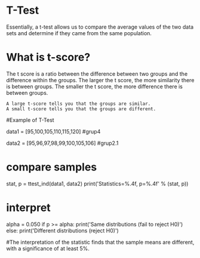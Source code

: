 # T-Test
Essentially, a t-test allows us to compare the average values of the two data sets and determine if they came from the same population.

# What is t-score?

The t score is a ratio between the difference between two groups and the difference within the groups. The larger the t score, the more similarity there is between groups. The smaller the t score, the more difference there is between groups. 

    A large t-score tells you that the groups are similar.
    A small t-score tells you that the groups are different.

#Example of T-Test

data1 = [95,100,105,110,115,120] #grup4

data2 = [95,96,97,98,99,100,105,106] #grup2.1
# compare samples
stat, p = ttest_ind(data1, data2)
print('Statistics=%.4f, p=%.4f' % (stat, p))
# interpret
alpha = 0.050
if p >= alpha:
	print('Same distributions (fail to reject H0)')
else:
	print('Different distributions (reject H0)')
    
#The interpretation of the statistic finds that the sample means are different, with a significance of at least 5%.

